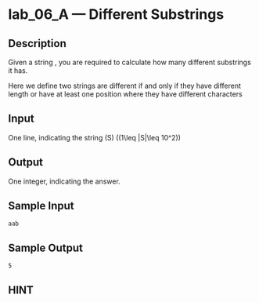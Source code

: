 # lab_06_A — Different Substrings

## Description

Given a string , you are required to calculate how many different substrings it has.

Here we define two strings are different if and only if they have different length or have at least one position where they have different characters

## Input

One line, indicating the string \(S\) \((1\leq |S|\leq 10^2)\)

## Output

One integer, indicating the answer.

## Sample Input

```log
aab
```

## Sample Output

```log
5
```

## HINT
